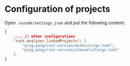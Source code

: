 # Configuration of projects

Open `.vscode/settings.json` and put the following content:

```json
{
    ..., // other configurations
    "rust-analyzer.linkedProjects": [
        "ping-pong/rust-version/mutex/Cargo.toml",
        "ping-pong/rust-version/channels/Cargo.toml"
    ]
}
```
